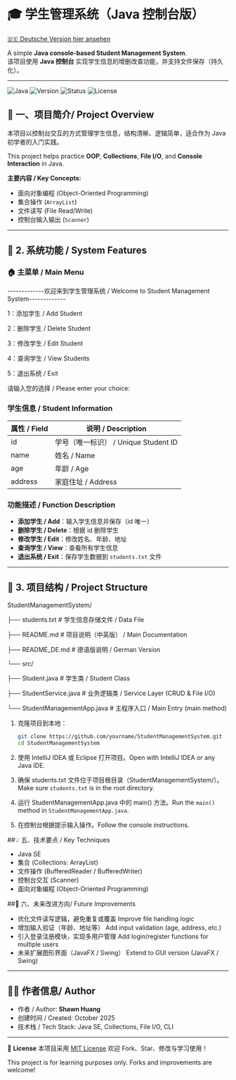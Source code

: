 # 🎓 学生管理系统（Java 控制台版）

[🇩🇪 Deutsche Version hier ansehen](./README_DE.md)

A simple **Java console-based Student Management System**.  
该项目使用 **Java 控制台** 实现学生信息的增删改查功能，并支持文件保存（持久化）。

---

![Java](https://img.shields.io/badge/Language-Java-orange?logo=openjdk)
![Version](https://img.shields.io/badge/Version-1.0-blue)
![Status](https://img.shields.io/badge/Status-Stable-green)
![License](https://img.shields.io/badge/License-MIT-lightgrey)

## 📘 一、项目简介/ Project Overview
本项目以控制台交互的方式管理学生信息，结构清晰、逻辑简单，适合作为 Java 初学者的入门实践。

This project helps practice **OOP**, **Collections**, **File I/O**, and **Console Interaction** in Java.

**主要内容 / Key Concepts:**

- 面向对象编程 (Object-Oriented Programming)
- 集合操作 (`ArrayList`)
- 文件读写 (File Read/Write)
- 控制台输入输出 (`Scanner`)

---

## 🧩 2. 系统功能 / System Features

### 🏠 主菜单 / Main Menu
-------------欢迎来到学生管理系统 / Welcome to Student Management System-------------

1：添加学生 / Add Student

2：删除学生 / Delete Student

3：修改学生 / Edit Student

4：查询学生 / View Students

5：退出系统 / Exit

请输入您的选择 / Please enter your choice:

### 学生信息 / Student Information
| 属性 / Field | 说明 / Description                   |
| ------------ | ------------------------------------ |
| id           | 学号（唯一标识） / Unique Student ID |
| name         | 姓名 / Name                          |
| age          | 年龄 / Age                           |
| address      | 家庭住址 / Address                   |

### 功能描述 / Function Description
- **添加学生 / Add**：输入学生信息并保存（id 唯一）  
- **删除学生 / Delete**：根据 id 删除学生  
- **修改学生 / Edit**：修改姓名、年龄、地址  
- **查询学生 / View**：查看所有学生信息  
- **退出系统 / Exit**：保存学生数据到 `students.txt` 文件  

---

## 📂 3. 项目结构 / Project Structure

StudentManagementSystem/

├── students.txt                # 学生信息存储文件 / Data File

├── README.md                   # 项目说明（中英版） / Main Documentation

├── README_DE.md                # 德语版说明 / German Version

└── src/

├── Student.java            # 学生类 / Student Class

├── StudentService.java     # 业务逻辑类 / Service Layer (CRUD & File I/O)

└── StudentManagementApp.java  # 主程序入口 / Main Entry (main method)

1. 克隆项目到本地：

   ~~~bash
   git clone https://github.com/yourname/StudentManagementSystem.git
   cd StudentManagementSystem
   ~~~

2. 使用 IntelliJ IDEA 或 Eclipse 打开项目。Open with IntelliJ IDEA or any Java IDE.

3. 确保 students.txt 文件位于项目根目录（StudentManagementSystem/）。Make sure `students.txt` is in the root directory.

4. 运行 StudentManagementApp.java 中的 main() 方法。Run the `main()` method in `StudentManagementApp.java`.

5. 在控制台根据提示输入操作。Follow the console instructions.

##💡 五、技术要点 / Key Techniques

- Java SE
- 集合 (Collections: ArrayList)
- 文件操作 (BufferedReader / BufferedWriter)
- 控制台交互 (Scanner)
- 面向对象编程 (Object-Oriented Programming)

##🌱 六、未来改进方向/ Future Improvements

- 优化文件读写逻辑，避免重复或覆盖
  Improve file handling logic
- 增加输入验证（年龄、地址等）
  Add input validation (age, address, etc.)
- 引入登录注册模块，实现多用户管理
  Add login/register functions for multiple users
- 未来扩展图形界面（JavaFX / Swing）
  Extend to GUI version (JavaFX / Swing)

------

## 👨‍💻 作者信息/ Author

- 作者 / Author: **Shawn Huang**
- 创建时间 / Created: October 2025
- 技术栈 / Tech Stack: Java SE, Collections, File I/O, CLI

------

📜 **License**
	本项目采用 [MIT License]()
	欢迎 Fork、Star、修改与学习使用！

This project is for learning purposes only. Forks and improvements are welcome!






